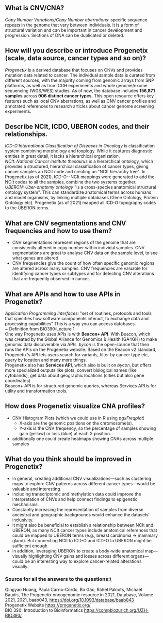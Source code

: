 ## What is CNV/CNA? 
*Copy Number Variations/Copy Number aberrations*: specific sequence repeats in the genome that vary between individuals. It is a form of structural variation and can be important in cancer development and progression. Sections of DNA can be duplicated or deleted. 
## How will you describe or introduce Progenetix (scale, data source, cancer types and so on)?
*Progenetix* is a derived database that focuses on CNVs and provides mutation data related to cancer. The individual sample data is curated from different sources, with the majority coming from genomic arrays from SNP platforms, as well as from CGH experiments and whole genome/exome sequencing (WGS/WES) studies. As of now, the database includes **156,871 samples** across **906 distinct cancer types**. This open resource offers key features such as local CNV aberrations, as 
well as CNV cancer profiles and annotated references to research articles about cancer genome screening experiments.
## Describe NCIt, ICDO, UBERON codes, and their relationships.
*ICD-O:International Classification of Diseases in Oncology* is classification system combining morphology and tooplogy. While it captures diagnostic entities in great detail, it lacks a hierarchical organization.\
*NCIt: National Cancer Institute thesaurus* is a hierarchical ontology, which provides a structured, hierarchical classification of cancer types, giving cancer samples an NCIt code and creating an "NCIt hierarchy tree". In Progenetix (as of 2021), ICD-O--NCIt mappings were generated to add the NCIt codes to all the samples, combine the two systems together. \
*UBERON: Uber-anatomy ontology* "is a cross-species anatomical structural ontology system". This can standardize anatomical terms across humans and model organisms, by linking multiple databases (Gene Ontology, Protein Ontology etc). Progenetix (as of 2021) mapped all ICD-O topography codes to the UBERON terms.

## What are CNV segmentations and CNV frequencies and how to use them?
- CNV segmentations represent regions of the genome that are consistently altered in copy number within individul samples. CNV segmentations are great to analyse CNV data on the sample level, to see what genes are altered.
- CNV frequencies give the count of how often specific genomic regions are altered across many samples. CNV frequencies are valuable for identifying cancer types or subtypes and for detecting CNV alterations that are frequently observed in cancer.
## What are APIs and how to use APIs in Progenetix?
*Application Programming Interfaces:*
"set of routines, protocols and tools that specifies how software components interact, to exchange data and processing capabilities" This is a way you can access databases. \
~ Definition from BIO390:Lecture 1 \
One way Progenetix uses APIs is with **Beacon+ API**. With Beacon, which was created by the Global Alliance for Genomics & Health (GA4GH) to make genomic data discoverable via APIs. *bycon* is the open-source that then runs the APIs on the Progenetix website. Based on the Beacon v2 standard, Progenetix's API lets users search for variants, filter by cancer type etc, query by location and many more things. \
Progenetix also has **Services API**, which also is built on *bycon*, but offers more specialized outputs like plots, convert biological names (like cytobands), get data about geographic locations (cities but also gene coordinates).\
Beacon+ API is for structured genomic queries, whereas Services API is for utility and transformation tools.

## How does Progenetix visualize CNA profiles?
- CNV Histogram Plots  (which we could use in R using *pgxFreqplot*)
    - X-axis are the genomic positions on the chromosome(s).
    - Y-axis is the CNV frequency, so the percentage of samples showing gain (yellow) or loss (blue) at each X position.
- additionally one could create heatmaps showing CNAs across multiple samples
## What do you think should be improved in Progenetix?
- In general, creating additional CNV visualizations—such as clustering maps to explore CNV patterns across different cancer types—would be valuable and interesting.
- Including transcriptomic and methylation data could improve the interpretation of CNVs and help connect findings to epigenetic mechanisms.
- Constantly increasing the representation of samples from diverse ancestral and geographic backgrounds would enhance the datasets' inclusivity.
- It might also be beneficial to establish a relationship between NCIt and UBERON, as many NCIt cancer types include anatomical references that could be mapped to UBERON terms (e.g., breast carcinoma → mammary gland). But connecting NCIt to ICD-O and ICD-O to UBERON might be sufficient enough.
- In addition, leveraging UBERON to create a body-wide anatomical map—visually highlighting CNV gains and losses across different organs—could be an interesting way to explore cancer-related alterations visually.
  
### Source for all the answers to the questions:\
Qingyao Huang, Paula Carrio-Cordo, Bo Gao, Rahel Paloots, Michael Baudis, The Progenetix oncogenomic resource in 2021, Database, Volume 2021, 2021, baab043, <https://doi.org/10.1093/database/baab043> \
Progenetix Website <https://progenetix.org/> \
BIO 390: Introduction to Bioinformatics <https://compbiozurich.org/UZH-BIO390/>


